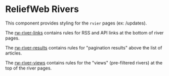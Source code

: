 ReliefWeb Rivers
================

This component provides styling for the `rvier` pages (ex: /updates).

The [rw-river-links](rw-river-links.css) contains rules for RSS and API links at the bottom of river pages.

The [rw-river-results](rw-river-results.css) contains rules for "pagination results" above the list of articles.

The [rw-river-views](rw-river-views.css) contains rules for the "views" (pre-filtered rivers) at the top of the river pages.
